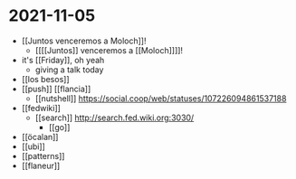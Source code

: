 # 2021-11-05

- [[Juntos venceremos a Moloch]]!
  - [[[[Juntos]] venceremos a [[Moloch]]]]!
- it's [[Friday]], oh yeah
  - giving a talk today
- [[los besos]]
- [[push]] [[flancia]]
  - [[nutshell]] https://social.coop/web/statuses/107226094861537188
- [[fedwiki]]
  - [[search]] http://search.fed.wiki.org:3030/
    - [[go]]
- [[öcalan]]
- [[ubi]]
- [[patterns]]
- [[flaneur]]
